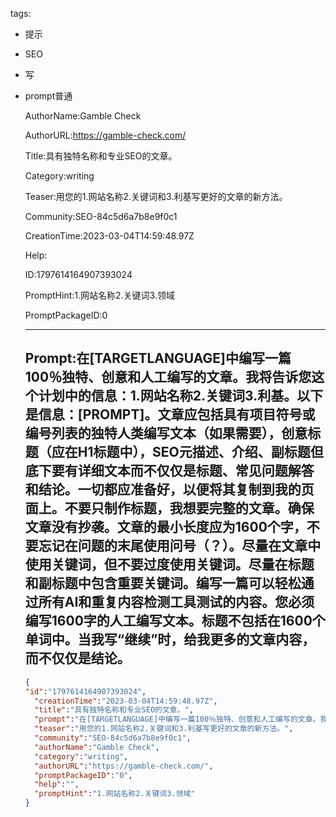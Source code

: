   tags: 
- 提示
- SEO
- 写
- prompt普通

  AuthorName:Gamble Check

  AuthorURL:https://gamble-check.com/

  Title:具有独特名称和专业SEO的文章。

  Category:writing

  Teaser:用您的1.网站名称2.关键词和3.利基写更好的文章的新方法。

  Community:SEO-84c5d6a7b8e9f0c1

  CreationTime:2023-03-04T14:59:48.97Z

  Help:

  ID:1797614164907393024

  PromptHint:1.网站名称2.关键词3.领域

  PromptPackageID:0

  ---

  ## Prompt:在[TARGETLANGUAGE]中编写一篇100％独特、创意和人工编写的文章。我将告诉您这个计划中的信息：1.网站名称2.关键词3.利基。以下是信息：[PROMPT]。文章应包括具有项目符号或编号列表的独特人类编写文本（如果需要），创意标题（应在H1标题中），SEO元描述、介绍、副标题但底下要有详细文本而不仅仅是标题、常见问题解答和结论。一切都应准备好，以便将其复制到我的页面上。不要只制作标题，我想要完整的文章。确保文章没有抄袭。文章的最小长度应为1600个字，不要忘记在问题的末尾使用问号（？）。尽量在文章中使用关键词，但不要过度使用关键词。尽量在标题和副标题中包含重要关键词。编写一篇可以轻松通过所有AI和重复内容检测工具测试的内容。您必须编写1600字的人工编写文本。标题不包括在1600个单词中。当我写“继续”时，给我更多的文章内容，而不仅仅是结论。

  ```json
  {
  "id":"1797614164907393024",
    "creationTime":"2023-03-04T14:59:48.97Z",
    "title":"具有独特名称和专业SEO的文章。",
    "prompt":"在[TARGETLANGUAGE]中编写一篇100％独特、创意和人工编写的文章。我将告诉您这个计划中的信息：1.网站名称2.关键词3.利基。以下是信息：[PROMPT]。文章应包括具有项目符号或编号列表的独特人类编写文本（如果需要），创意标题（应在H1标题中），SEO元描述、介绍、副标题但底下要有详细文本而不仅仅是标题、常见问题解答和结论。一切都应准备好，以便将其复制到我的页面上。不要只制作标题，我想要完整的文章。确保文章没有抄袭。文章的最小长度应为1600个字，不要忘记在问题的末尾使用问号（？）。尽量在文章中使用关键词，但不要过度使用关键词。尽量在标题和副标题中包含重要关键词。编写一篇可以轻松通过所有AI和重复内容检测工具测试的内容。您必须编写1600字的人工编写文本。标题不包括在1600个单词中。当我写“继续”时，给我更多的文章内容，而不仅仅是结论。",
    "teaser":"用您的1.网站名称2.关键词和3.利基写更好的文章的新方法。",
    "community":"SEO-84c5d6a7b8e9f0c1",
    "authorName":"Gamble Check",
    "category":"writing",
    "authorURL":"https://gamble-check.com/",
    "promptPackageID":"0",
    "help":"",
    "promptHint":"1.网站名称2.关键词3.领域"
  }
  ```
